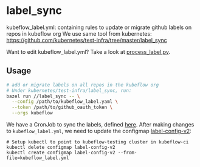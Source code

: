 # label_sync

kubeflow_label.yml: containing rules to update or migrate github labels on repos in kubeflow org
We use same tool from kubernetes: https://github.com/kubernetes/test-infra/tree/master/label_sync

Want to edit kubeflow_label.yml? Take a look at [process_label.py](../hack/label_generate/process_label.py).

## Usage
```sh
# add or migrate labels on all repos in the kubeflow org
# Under kubernetes/test-infra/label_sync, run:
bazel run //label_sync -- \
  --config /path/to/kubeflow_label.yaml \
  --token /path/to/github_oauth_token \
  --orgs kubeflow
```

We have a CronJob to sync the labels, defined
[here](https://github.com/kubeflow/testing/blob/master/label_sync/cluster/label_sync_job.yaml).
After making changes to `kubeflow_label.yml`, we need to update the configmap
[label-config-v2](https://github.com/kubeflow/testing/blob/master/label_sync/cluster/label_sync_job.yaml#L37):
```
# Setup kubectl to point to kubeflow-testing cluster in kubeflow-ci
kubectl delete configmap label-config-v2
kubectl create configmap label-config-v2 --from-file=kubeflow_label.yml
```

